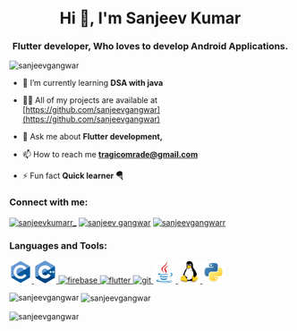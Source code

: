 <h1 align="center">Hi 👋, I'm Sanjeev Kumar</h1>
<h3 align="center">Flutter developer, Who loves to develop Android Applications.</h3>

<p align="left"> <img src="https://komarev.com/ghpvc/?username=sanjeevgangwar&label=Profile%20views&color=0e75b6&style=flat" alt="sanjeevgangwar" /> </p>

- 🌱 I’m currently learning **DSA with java**

- 👨‍💻 All of my projects are available at [https://github.com/sanjeevgangwar](https://github.com/sanjeevgangwar)

- 💬 Ask me about **Flutter development,**

- 📫 How to reach me **tragicomrade@gmail.com**

- ⚡ Fun fact **Quick learner 🪂**

<h3 align="left">Connect with me:</h3>
<p align="left">
<a href="https://twitter.com/sanjeevkumarr_" target="blank"><img align="center" src="https://raw.githubusercontent.com/rahuldkjain/github-profile-readme-generator/master/src/images/icons/Social/twitter.svg" alt="sanjeevkumarr_" height="30" width="40" /></a>
<a href="https://linkedin.com/in/sanjeev gangwar" target="blank"><img align="center" src="https://raw.githubusercontent.com/rahuldkjain/github-profile-readme-generator/master/src/images/icons/Social/linked-in-alt.svg" alt="sanjeev gangwar" height="30" width="40" /></a>
<a href="https://instagram.com/sanjeevgangwarr" target="blank"><img align="center" src="https://raw.githubusercontent.com/rahuldkjain/github-profile-readme-generator/master/src/images/icons/Social/instagram.svg" alt="sanjeevgangwarr" height="30" width="40" /></a>

</p>

<h3 align="left">Languages and Tools:</h3>
<p align="left"> <a href="https://www.cprogramming.com/" target="_blank" rel="noreferrer"> <img src="https://raw.githubusercontent.com/devicons/devicon/master/icons/c/c-original.svg" alt="c" width="40" height="40"/> </a> <a href="https://www.w3schools.com/cpp/" target="_blank" rel="noreferrer"> <img src="https://raw.githubusercontent.com/devicons/devicon/master/icons/cplusplus/cplusplus-original.svg" alt="cplusplus" width="40" height="40"/> </a> <a href="https://firebase.google.com/" target="_blank" rel="noreferrer"> <img src="https://www.vectorlogo.zone/logos/firebase/firebase-icon.svg" alt="firebase" width="40" height="40"/> </a> <a href="https://flutter.dev" target="_blank" rel="noreferrer"> <img src="https://www.vectorlogo.zone/logos/flutterio/flutterio-icon.svg" alt="flutter" width="40" height="40"/> </a> <a href="https://git-scm.com/" target="_blank" rel="noreferrer"> <img src="https://www.vectorlogo.zone/logos/git-scm/git-scm-icon.svg" alt="git" width="40" height="40"/> </a> <a href="https://www.java.com" target="_blank" rel="noreferrer"> <img src="https://raw.githubusercontent.com/devicons/devicon/master/icons/java/java-original.svg" alt="java" width="40" height="40"/> </a> <a href="https://www.linux.org/" target="_blank" rel="noreferrer"> <img src="https://raw.githubusercontent.com/devicons/devicon/master/icons/linux/linux-original.svg" alt="linux" width="40" height="40"/> </a> <a href="https://www.python.org" target="_blank" rel="noreferrer"> <img src="https://raw.githubusercontent.com/devicons/devicon/master/icons/python/python-original.svg" alt="python" width="40" height="40"/> </a> </p>

<p><img align="left" src="https://github-readme-stats.vercel.app/api/top-langs?username=sanjeevgangwar&show_icons=true&locale=en&layout=compact" alt="sanjeevgangwar" /></p>

<p>&nbsp;<img align="center" src="https://github-readme-stats.vercel.app/api?username=sanjeevgangwar&show_icons=true&locale=en" alt="sanjeevgangwar" /></p>

<p><img align="center" src="https://github-readme-streak-stats.herokuapp.com/?user=sanjeevgangwar&" alt="sanjeevgangwar" /></p>

